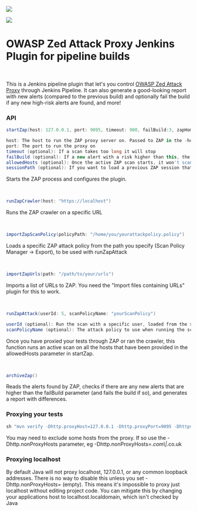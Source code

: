 <img src="https://i.imgur.com/WtTwQtt.png">


<a href='https://www.owasp.org/index.php/OWASP_Zed_Attack_Proxy_Project' align="top"><img align="left" src='https://github.com/vrondakis/zap-jenkins-pipeline-plugin/raw/master/src/main/webapp/logo.png'></a>

<br />

OWASP Zed Attack Proxy Jenkins Plugin for pipeline builds
==============================================

<br />

This is a Jenkins pipeline plugin that let's you control <a href="https://www.owasp.org/index.php/OWASP_Zed_Attack_Proxy_Project">OWASP Zed Attack Proxy</a> through Jenkins Pipeline. It can also generate a good-looking report with new alerts (compared to the previous build) and optionally fail the build if any new high-risk alerts are found, and more!
  
### API
```groovy
startZap(host: 127.0.0.1, port: 9095, timeout: 900, failBuild:3, zapHome: "/opt/zaproxy", allowedHosts:['10.0.0.1'], sessionPath:"/path/to/session.session")

host: The host to run the ZAP proxy server on. Passed to ZAP in the -host parameter.
port: The port to run the proxy on
timeout (optional): If a scan takes too long it will stop
failBuild (optional): If a new alert with a risk higher than this, the build will fail (0=Info, 1=Low, 2=Medium, 3=High, 4=None)
allowedHosts (optional): Once the active ZAP scan starts, it won't scan any hosts unless they are here. If you don't set this it will only scan if the host is localhost
sessionPath (optional): If you want to load a previous ZAP session that you have expored, you can do that here. Useful when you want to run a scan but don't want to run all your tests through ZAP.
```
Starts the ZAP process and configures the plugin. 

<br>

```groovy
runZapCrawler(host: "https://localhost")
```

Runs the ZAP crawler on a specific URL

<br>

```groovy
importZapScanPolicy(policyPath: "/home/you/yourattackpolicy.policy")
```

Loads a specific ZAP attack policy from the path you specify (Scan Policy Manager -> Export), to be used with runZapAttack

<br>

```groovy
importZapUrls(path: "/path/to/your/urls")
```

Imports a list of URLs to ZAP. You need the "Import files containing URLs" plugin for this to work.

<br>


```groovy
runZapAttack(userId: 5, scanPolicyName: "yourScanPolicy")

userId (optional): Run the scan with a specific user, loaded from the session
scanPolicyName (optional): The attack policy to use when running the scan. Loaded with importScanPolicy
```

Once you have proxied your tests through ZAP or ran the crawler, this function runs an active scan on all the hosts that have been provided in the allowedHosts parameter in startZap.

<br>


```groovy
archiveZap()
```

Reads the alerts found by ZAP, checks if there are any new alerts that are higher than the failBuild parameter (and fails the build if so), and generates a report with differences.



### Proxying your tests
```groovy
sh "mvn verify -Dhttp.proxyHost=127.0.0.1 -Dhttp.proxyPort=9095 -Dhttps.proxyHost=127.0.0.1 -Dhttps.proxyPort=9095"
```

You may need to exclude some hosts from the proxy. If so use the -Dhttp.nonProxyHosts parameter, eg -Dhttp.nonProxyHosts=*.com\\|*.co.uk

### Proxying localhost
By default Java will not proxy localhost, 127.0.0.1, or any common loopback addresses. There is no way to disable this unless you set -Dhttp.nonProxyHosts= (empty). This means it's impossible to proxy just localhost without editing project code. You can mitigate this by changing your applications host to localhost.localdomain, which isn't checked by Java 
